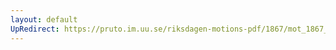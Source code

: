 ```yaml
---
layout: default
UpRedirect: https://pruto.im.uu.se/riksdagen-motions-pdf/1867/mot_1867__ak__211.pdf
---
```

